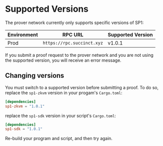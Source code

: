 # Supported Versions

The prover network currently only supports specific versions of SP1:

| Environment | RPC URL                    | Supported Version |
| ----------- | -------------------------- | ----------------- |
| Prod        | `https://rpc.succinct.xyz` | v1.0.1            |

If you submit a proof request to the prover network and you are not using the supported version, you will receive an error message.

## Changing versions

You must switch to a supported version before submitting a proof. To do so, replace the `sp1-zkvm` version in your progam's `Cargo.toml`:

```toml
[dependencies]
sp1-zkvm = "1.0.1"
```

replace the `sp1-sdk` version in your script's `Cargo.toml`:

```toml
[dependencies]
sp1-sdk = "1.0.1"
```

Re-build your program and script, and then try again.
